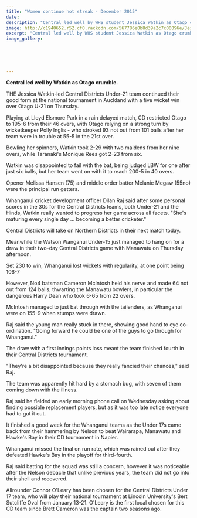 ```yaml
---
title: "Women continue hot streak - December 2015"
date: 
description: "Central led well by WHS student Jessica Watkin as Otago crumble, Wanganui Chronicle article on 19/12/15..."
image: http://c1940652.r52.cf0.rackcdn.com/567786e0b8d39a2c7c00096e/Jessica-Watkin-U21-Cricket-v-Nth-Districts-dec-2015.jpg
excerpt: "Central led well by WHS student Jessica Watkin as Otago crumble, Wanganui Chronicle article on 19/12/15..."
image_gallery:
    
    
    
    
    
---
```


<p><strong>Central led well by Watkin as Otago crumble.</strong></p>
<p>THE Jessica Watkin-led Central Districts Under-21 team continued their good form at the national tournament in Auckland with a five wicket win over Otago U-21 on Thursday.</p>
<p>Playing at Lloyd Elsmore Park in a rain delayed match, CD restricted Otago to 195-6 from their 46 overs, with Otago relying on a strong turn by wicketkeeper Polly Inglis - who stroked 93 not out from 101 balls after her team were in trouble at 55-5 in the 21st over.</p>
<p>Bowling her spinners, Watkin took 2-29 with two maidens from her nine overs, while Taranaki's Monique Rees got 2-23 from six.</p>
<p>Watkin was disappointed to fail with the bat, being judged LBW for one after just six balls, but her team went on with it to reach 200-5 in 40 overs.</p>
<p>Opener Melissa Hansen (75) and middle order batter Melanie Megaw (55no) were the principal run getters.</p>
<p>Whanganui cricket development officer Dilan Raj said after some personal scores in the 30s for the Central Districts teams, both Under-21 and the Hinds, Watkin really wanted to progress her game across all facets. "She's maturing every single day ... becoming a better cricketer."</p>
<p>Central Districts will take on Northern Districts in their next match today.</p>
<p>Meanwhile the Watson Wanganui Under-15 just managed to hang on for a draw in their two-day Central Districts game with Manawatu on Thursday afternoon.</p>
<p>Set 230 to win, Whanganui lost wickets with regularity, at one point being 106-7</p>
<p>However, No4 batsman Cameron McIntosh held his nerve and made 64 not out from 124 balls, thwarting the Manawatu bowlers, in particular the dangerous Harry Dean who took 6-65 from 22 overs.</p>
<p>McIntosh managed to just bat through with the tailenders, as Whanganui were on 155-9 when stumps were drawn.</p>
<p>Raj said the young man really stuck in there, showing good hand to eye co-ordination. "Going forward he could be one of the guys to go through for Whanganui."</p>
<p>The draw with a first innings points loss meant the team finished fourth in their Central Districts tournament.</p>
<p>"They're a bit disappointed because they really fancied their chances," said Raj.</p>
<p>The team was apparently hit hard by a stomach bug, with seven of them coming down with the illness.</p>
<p>Raj said he fielded an early morning phone call on Wednesday asking about finding possible replacement players, but as it was too late notice everyone had to gut it out.</p>
<p>It finished a good week for the Whanganui teams as the Under 17s came back from their hammering by Nelson to beat Wairarapa, Manawatu and Hawke's Bay in their CD tournament in Napier.</p>
<p>Whanganui missed the final on run rate, which was rained out after they defeated Hawke's Bay in the playoff for third-fourth.</p>
<p>Raj said batting for the squad was still a concern, however it was noticeable after the Nelson debacle that unlike previous years, the team did not go into their shell and recovered.</p>
<p>Allrounder Connor O'Leary has been chosen for the Central Districts Under 17 team, who will play their national tournament at Lincoln University's Bert Sutcliffe Oval from January 13-21. O'Leary is the first local chosen for this CD team since Brett Cameron was the captain two seasons ago.</p>

